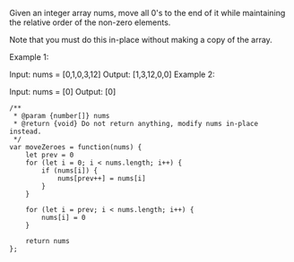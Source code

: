 Given an integer array nums, move all 0's to the end of it while maintaining the relative order of the non-zero elements.

Note that you must do this in-place without making a copy of the array.

Example 1:

Input: nums = [0,1,0,3,12]
Output: [1,3,12,0,0]
Example 2:

Input: nums = [0]
Output: [0]

```
/**
 * @param {number[]} nums
 * @return {void} Do not return anything, modify nums in-place instead.
 */
var moveZeroes = function(nums) {
	let prev = 0
	for (let i = 0; i < nums.length; i++) {
		if (nums[i]) {
			nums[prev++] = nums[i]
		}
	}

	for (let i = prev; i < nums.length; i++) {
		nums[i] = 0
	}

	return nums
};
```
